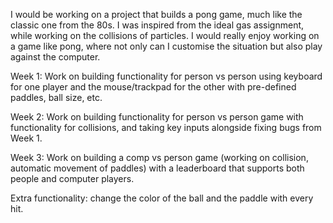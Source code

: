 I would be working on a project that builds a pong game, much like the classic one from the 80s. I was inspired from the ideal gas assignment, while working on the collisions of particles. I would really enjoy working on a game like pong, where not only can I customise the situation but also play against the computer.

Week 1: Work on building functionality for person vs person using keyboard for one player and the mouse/trackpad for the other with pre-defined paddles, ball size, etc.

Week 2: Work on building functionality for person vs person game with functionality for collisions, and taking key inputs alongside fixing bugs from Week 1.

Week 3: Work on building a comp vs person game (working on collision, automatic movement of paddles) with a leaderboard that supports both people and computer players.

Extra functionality: change the color of the ball and the paddle with every hit. 
